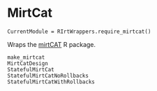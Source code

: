 # MirtCat

```@meta
CurrentModule = RIrtWrappers.require_mirtcat()
```

Wraps the [mirtCAT](https://cran.r-project.org/web/packages/mirtCAT/index.html) R package.

```@docs
make_mirtcat
MirtCatDesign
StatefulMirtCat
StatefulMirtCatNoRollbacks
StatefulMirtCatWithRollbacks
```

